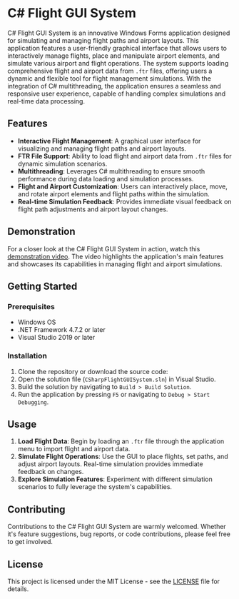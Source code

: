 # C# Flight GUI System

C# Flight GUI System is an innovative Windows Forms application designed for simulating and managing flight paths and airport layouts. This application features a user-friendly graphical interface that allows users to interactively manage flights, place and manipulate airport elements, and simulate various airport and flight operations. The system supports loading comprehensive flight and airport data from `.ftr` files, offering users a dynamic and flexible tool for flight management simulations. With the integration of C# multithreading, the application ensures a seamless and responsive user experience, capable of handling complex simulations and real-time data processing.

## Features

- **Interactive Flight Management**: A graphical user interface for visualizing and managing flight paths and airport layouts.
- **FTR File Support**: Ability to load flight and airport data from `.ftr` files for dynamic simulation scenarios.
- **Multithreading**: Leverages C# multithreading to ensure smooth performance during data loading and simulation processes.
- **Flight and Airport Customization**: Users can interactively place, move, and rotate airport elements and flight paths within the simulation.
- **Real-time Simulation Feedback**: Provides immediate visual feedback on flight path adjustments and airport layout changes.

## Demonstration

For a closer look at the C# Flight GUI System in action, watch this [demonstration video](https://www.loom.com/share/a74da42d52cc42a99970497f0c90bb93?sid=a4bd110f-75e5-4225-9f78-3ac0964f2c76). The video highlights the application's main features and showcases its capabilities in managing flight and airport simulations.

## Getting Started

### Prerequisites

- Windows OS
- .NET Framework 4.7.2 or later
- Visual Studio 2019 or later

### Installation

1. Clone the repository or download the source code:
2. Open the solution file (`CSharpFlightGUISystem.sln`) in Visual Studio.
3. Build the solution by navigating to `Build > Build Solution`.
4. Run the application by pressing `F5` or navigating to `Debug > Start Debugging`.

## Usage

1. **Load Flight Data**: Begin by loading an `.ftr` file through the application menu to import flight and airport data.
2. **Simulate Flight Operations**: Use the GUI to place flights, set paths, and adjust airport layouts. Real-time simulation provides immediate feedback on changes.
3. **Explore Simulation Features**: Experiment with different simulation scenarios to fully leverage the system's capabilities.

## Contributing

Contributions to the C# Flight GUI System are warmly welcomed. Whether it's feature suggestions, bug reports, or code contributions, please feel free to get involved.

## License

This project is licensed under the MIT License - see the [LICENSE](LICENSE) file for details.
